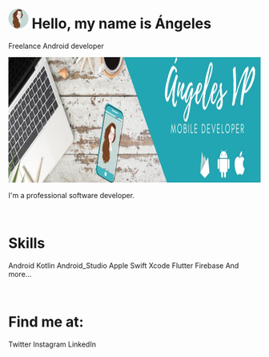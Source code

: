# <img height="40" src="https://github.com/AVazPar/cv/blob/master/images/angeles.png">  Hello, my name is Ángeles
Freelance Android developer

<code><img height="250" src="https://github.com/AVazPar/cv/blob/master/images/portada_angeles.jpeg?raw=true"></code>


I'm a professional software developer.

<br />

# Skills

Android Kotlin Android_Studio 
Apple Swift Xcode 
Flutter Firebase
And more...

<br />

# Find me at:
Twitter Instagram 
LinkedIn
